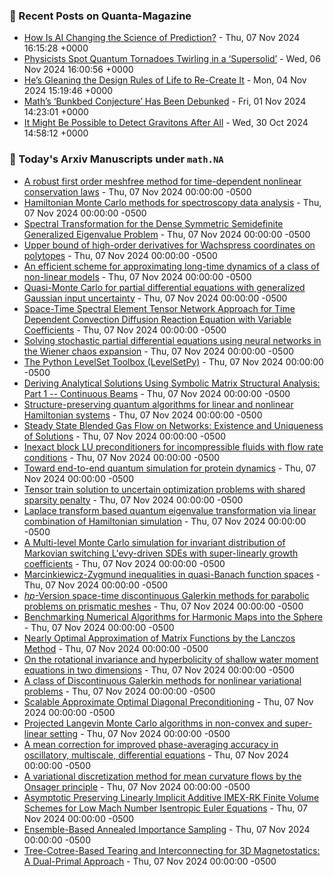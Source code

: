 ### 📝 Recent Posts on Quanta-Magazine
<!-- quanta starts -->
* <a href="https://www.quantamagazine.org/how-is-ai-changing-the-science-of-prediction-20241107/">How Is AI Changing the Science of Prediction?</a> - Thu, 07 Nov 2024 16:15:28 +0000
* <a href="https://www.quantamagazine.org/physicists-spot-quantum-tornadoes-twirling-in-a-supersolid-20241106/">Physicists Spot Quantum Tornadoes Twirling in a ‘Supersolid’</a> - Wed, 06 Nov 2024 16:00:56 +0000
* <a href="https://www.quantamagazine.org/hes-gleaning-the-design-rules-of-life-to-re-create-it-20241104/">He’s Gleaning the Design Rules of Life to Re-Create It</a> - Mon, 04 Nov 2024 15:19:46 +0000
* <a href="https://www.quantamagazine.org/maths-bunkbed-conjecture-has-been-debunked-20241101/">Math’s ‘Bunkbed Conjecture’ Has Been Debunked</a> - Fri, 01 Nov 2024 14:23:01 +0000
* <a href="https://www.quantamagazine.org/it-might-be-possible-to-detect-gravitons-after-all-20241030/">It Might Be Possible to Detect Gravitons After All</a> - Wed, 30 Oct 2024 14:58:12 +0000
<!-- quanta ends -->

### 📝 Today's Arxiv Manuscripts under ``math.NA``
<!-- arxiv-math-na starts -->
* <a href="https://arxiv.org/abs/2411.03411">A robust first order meshfree method for time-dependent nonlinear conservation laws</a> - Thu, 07 Nov 2024 00:00:00 -0500
* <a href="https://arxiv.org/abs/2411.03523">Hamiltonian Monte Carlo methods for spectroscopy data analysis</a> - Thu, 07 Nov 2024 00:00:00 -0500
* <a href="https://arxiv.org/abs/2411.03534">Spectral Transformation for the Dense Symmetric Semidefinite Generalized Eigenvalue Problem</a> - Thu, 07 Nov 2024 00:00:00 -0500
* <a href="https://arxiv.org/abs/2411.03607">Upper bound of high-order derivatives for Wachspress coordinates on polytopes</a> - Thu, 07 Nov 2024 00:00:00 -0500
* <a href="https://arxiv.org/abs/2411.03689">An efficient scheme for approximating long-time dynamics of a class of non-linear models</a> - Thu, 07 Nov 2024 00:00:00 -0500
* <a href="https://arxiv.org/abs/2411.03793">Quasi-Monte Carlo for partial differential equations with generalized Gaussian input uncertainty</a> - Thu, 07 Nov 2024 00:00:00 -0500
* <a href="https://arxiv.org/abs/2411.04026">Space-Time Spectral Element Tensor Network Approach for Time Dependent Convection Diffusion Reaction Equation with Variable Coefficients</a> - Thu, 07 Nov 2024 00:00:00 -0500
* <a href="https://arxiv.org/abs/2411.03384">Solving stochastic partial differential equations using neural networks in the Wiener chaos expansion</a> - Thu, 07 Nov 2024 00:00:00 -0500
* <a href="https://arxiv.org/abs/2411.03501">The Python LevelSet Toolbox (LevelSetPy)</a> - Thu, 07 Nov 2024 00:00:00 -0500
* <a href="https://arxiv.org/abs/2411.03514">Deriving Analytical Solutions Using Symbolic Matrix Structural Analysis: Part 1 -- Continuous Beams</a> - Thu, 07 Nov 2024 00:00:00 -0500
* <a href="https://arxiv.org/abs/2411.03599">Structure-preserving quantum algorithms for linear and nonlinear Hamiltonian systems</a> - Thu, 07 Nov 2024 00:00:00 -0500
* <a href="https://arxiv.org/abs/2411.03841">Steady State Blended Gas Flow on Networks: Existence and Uniqueness of Solutions</a> - Thu, 07 Nov 2024 00:00:00 -0500
* <a href="https://arxiv.org/abs/2411.03929">Inexact block LU preconditioners for incompressible fluids with flow rate conditions</a> - Thu, 07 Nov 2024 00:00:00 -0500
* <a href="https://arxiv.org/abs/2411.03972">Toward end-to-end quantum simulation for protein dynamics</a> - Thu, 07 Nov 2024 00:00:00 -0500
* <a href="https://arxiv.org/abs/2411.03989">Tensor train solution to uncertain optimization problems with shared sparsity penalty</a> - Thu, 07 Nov 2024 00:00:00 -0500
* <a href="https://arxiv.org/abs/2411.04010">Laplace transform based quantum eigenvalue transformation via linear combination of Hamiltonian simulation</a> - Thu, 07 Nov 2024 00:00:00 -0500
* <a href="https://arxiv.org/abs/2411.04081">A Multi-level Monte Carlo simulation for invariant distribution of Markovian switching L'evy-driven SDEs with super-linearly growth coefficients</a> - Thu, 07 Nov 2024 00:00:00 -0500
* <a href="https://arxiv.org/abs/2411.04119">Marcinkiewicz-Zygmund inequalities in quasi-Banach function spaces</a> - Thu, 07 Nov 2024 00:00:00 -0500
* <a href="https://arxiv.org/abs/1605.01212">$hp$-Version space-time discontinuous Galerkin methods for parabolic problems on prismatic meshes</a> - Thu, 07 Nov 2024 00:00:00 -0500
* <a href="https://arxiv.org/abs/2209.13665">Benchmarking Numerical Algorithms for Harmonic Maps into the Sphere</a> - Thu, 07 Nov 2024 00:00:00 -0500
* <a href="https://arxiv.org/abs/2303.03358">Nearly Optimal Approximation of Matrix Functions by the Lanczos Method</a> - Thu, 07 Nov 2024 00:00:00 -0500
* <a href="https://arxiv.org/abs/2306.07202">On the rotational invariance and hyperbolicity of shallow water moment equations in two dimensions</a> - Thu, 07 Nov 2024 00:00:00 -0500
* <a href="https://arxiv.org/abs/2308.12891">A class of Discontinuous Galerkin methods for nonlinear variational problems</a> - Thu, 07 Nov 2024 00:00:00 -0500
* <a href="https://arxiv.org/abs/2312.15594">Scalable Approximate Optimal Diagonal Preconditioning</a> - Thu, 07 Nov 2024 00:00:00 -0500
* <a href="https://arxiv.org/abs/2312.17077">Projected Langevin Monte Carlo algorithms in non-convex and super-linear setting</a> - Thu, 07 Nov 2024 00:00:00 -0500
* <a href="https://arxiv.org/abs/2404.03964">A mean correction for improved phase-averaging accuracy in oscillatory, multiscale, differential equations</a> - Thu, 07 Nov 2024 00:00:00 -0500
* <a href="https://arxiv.org/abs/2404.11935">A variational discretization method for mean curvature flows by the Onsager principle</a> - Thu, 07 Nov 2024 00:00:00 -0500
* <a href="https://arxiv.org/abs/2409.05854">Asymptotic Preserving Linearly Implicit Additive IMEX-RK Finite Volume Schemes for Low Mach Number Isentropic Euler Equations</a> - Thu, 07 Nov 2024 00:00:00 -0500
* <a href="https://arxiv.org/abs/2401.15645">Ensemble-Based Annealed Importance Sampling</a> - Thu, 07 Nov 2024 00:00:00 -0500
* <a href="https://arxiv.org/abs/2407.21707">Tree-Cotree-Based Tearing and Interconnecting for 3D Magnetostatics: A Dual-Primal Approach</a> - Thu, 07 Nov 2024 00:00:00 -0500
<!-- arxiv-math-na ends -->
